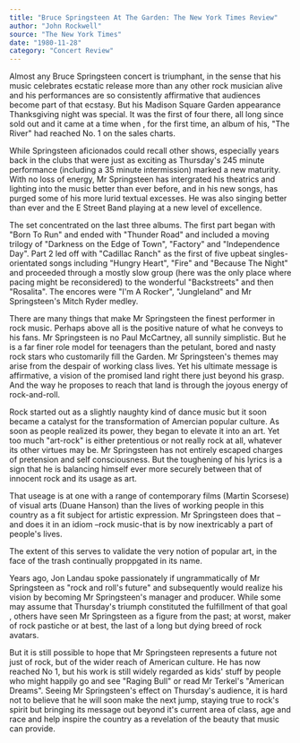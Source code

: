 ```yaml
---
title: "Bruce Springsteen At The Garden: The New York Times Review"
author: "John Rockwell"
source: "The New York Times"
date: "1980-11-28"
category: "Concert Review"
---
```


Almost any Bruce Springsteen concert is triumphant, in the sense that his music celebrates ecstatic release more than any other rock musician alive and his performances are so consistently affirmative that audiences become part of that ecstasy. But his Madison Square Garden appearance Thanksgiving night was special. It was the first of four there, all long since sold out and it came at a time when , for the first time, an album of his, "The River" had reached No. 1 on the sales charts.

While Springsteen aficionados could recall other shows, especially years back in the clubs that were just as exciting as Thursday's 245 minute performance (including a 35 minute intermission) marked a new maturity. With no loss of energy, Mr Springsteen has intergrated his theatrics and lighting into the music better than ever before, and in his new songs, has purged some of his more lurid textual excesses. He was also singing better than ever and the E Street Band playing at a new level of excellence.

The set concentrated on the last three albums. The first part began with "Born To Run" and ended with "Thunder Road" and included a moving trilogy of "Darkness on the Edge of Town", "Factory" and "Independence Day". Part 2 led off with "Cadillac Ranch" as the first of five upbeat singles-orientated songs including "Hungry Heart", "Fire" and "Because The Night" and proceeded through a mostly slow group (here was the only place where pacing might be reconsidered) to the wonderful "Backstreets" and then "Rosalita". The encores were "I'm A Rocker", "Jungleland" and Mr Springsteen's Mitch Ryder medley.

There are many things that make Mr Springsteen the finest performer in rock music. Perhaps above all is the positive nature of what he conveys to his fans. Mr Springsteen is no Paul McCartney, all sunnily simplistic. But he is a far finer role model for teenagers than the petulant, bored and nasty rock stars who customarily fill the Garden. Mr Springsteen's themes may arise from the despair of working class lives. Yet his ultimate message is affirmative, a vision of the promised land right there just beyond his grasp. And the way he proposes to reach that land is through the joyous energy of rock-and-roll.

Rock started out as a slightly naughty kind of dance music but it soon became a catalyst for the transformation of Amercian popular culture. As soon as people realized its power, they began to elevate it into an art. Yet too much "art-rock" is either pretentious or not really rock at all, whatever its other virtues may be. Mr Springsteen has not entirely escaped charges of pretension and self consciousness. But the toughening of his lyrics is a sign that he is balancing himself ever more securely between that of innocent rock and its usage as art.

That useage is at one with a range of contemporary films (Martin Scorsese) of visual arts (Duane Hanson) than the lives of working people in this country as a fit subject for artistic expression. Mr Springsteen does that –and does it in an idiom –rock music-that is by now inextricably a part of people's lives.

The extent of this serves to validate the very notion of popular art, in the face of the trash continually proppgated in its name.

Years ago, Jon Landau spoke passionately if ungrammatically of Mr Springsteen as "rock and roll's future" and subsequently would realize his vision by becoming Mr Springsteen's manager and producer. While some may assume that Thursday's triumph constituted the fulfillment of that goal , others have seen Mr Springsteen as a figure from the past; at worst, maker of rock pastiche or at best, the last of a long but dying breed of rock avatars.

But it is still possible to hope that Mr Springsteen represents a future not just of rock, but of the wider reach of American culture. He has now reached No 1, but his work is still widely regarded as kids' stuff by people who might happily go and see "Raging Bull" or read Mr Terkel's "American Dreams". Seeing Mr Springsteen's effect on Thursday's audience, it is hard not to believe that he will soon make the next jump, staying true to rock's spirit but bringing its message out beyond it's current area of class, age and race and help inspire the country as a revelation of the beauty that music can provide.
